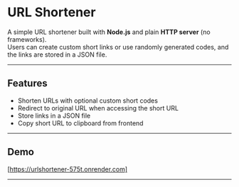 # URL Shortener

A simple URL shortener built with **Node.js** and plain **HTTP server** (no frameworks).  
Users can create custom short links or use randomly generated codes, and the links are stored in a JSON file.

---

## Features

- Shorten URLs with optional custom short codes
- Redirect to original URL when accessing the short URL
- Store links in a JSON file
- Copy short URL to clipboard from frontend

---

## Demo

[https://urlshortener-575t.onrender.com]  

---
